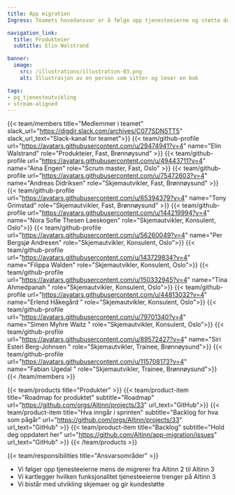 ```yaml
---
title: App migration
Ingress: Teamets hovedansvar er å følge opp tjenesteeierne og støtte dem under migreringen av skjemaer til Altinn 3. 

navigation_link:
  title: Produkteier
  subtitle: Elin Walstrand

banner:
  image:
    src: /illustrations/illustration-03.png
    alt: Illustrasjon av en person som sitter og leser en bok

tags:
- pg_tjenesteutvikling
- stream-aligned
---
```


{{< team/members title="Medlemmer i teamet" slack_url="https://digdir.slack.com/archives/C077SDN5TT5" slack_url_text="Slack-kanal for teamet">}}
{{< team/github-profile url="https://avatars.githubusercontent.com/u/29474941?v=4" name="Elin Walstrand" role="Produkteier, Fast, Brønnøysund" >}}
{{< team/github-profile url="https://avatars.githubusercontent.com/u/49443711?v=4" name="Aina Engen" role="Scrum master, Fast, Oslo" >}}
{{< team/github-profile url="https://avatars.githubusercontent.com/u/75472603?v=4" name="Andreas Didriksen" role="Skjemautvikler, Fast, Brønnøysund" >}}
{{< team/github-profile url="https://avatars.githubusercontent.com/u/65394379?v=4" name="Tony Grimstad" role="Skjemautvikler, Fast, Brønnøysund" >}}
{{< team/github-profile url="https://avatars.githubusercontent.com/u/144219994?v=4" name="Nora Sofie Thesen Laeskogen" role="Skjemautvikler, Konsulent, Oslo">}}
{{< team/github-profile url="https://avatars.githubusercontent.com/u/56260049?v=4" name="Per Bergsjø Andresen" role="Skjemautvikler, Konsulent, Oslo">}}
{{< team/github-profile url="https://avatars.githubusercontent.com/u/143729834?v=4" name="Filippa Walden" role="Skjemautvikler, Konsulent, Oslo">}}
{{< team/github-profile url="https://avatars.githubusercontent.com/u/150332945?v=4" name="Tina Ahmedpanah " role="Skjemautvikler, Konsulent, Oslo">}}
{{< team/github-profile url="https://avatars.githubusercontent.com/u/44813032?v=4" name="Erlend Håkegård " role="Skjemautvikler, Konsulent, Oslo">}}
{{< team/github-profile url="https://avatars.githubusercontent.com/u/79701340?v=4" name="Simen Myhre Waitz " role="Skjemautvikler, Konsulent, Oslo">}}
{{< team/github-profile url="https://avatars.githubusercontent.com/u/89572427?v=4" name="Siri Esteri Berg-Johnsen " role="Skjemautvikler, Trainee, Brønnøysund">}}
{{< team/github-profile url="https://avatars.githubusercontent.com/u/115708173?v=4" name="Fabian Ugedal " role="Skjemautvikler, Trainee, Brønnøysund">}}
{{< /team/members >}}

{{< team/products title="Produkter" >}}
{{< team/product-item title="Roadmap for produktet" subtitle="Roadmap" url="https://github.com/orgs/Altinn/projects/33" url_text="GitHub">}}
{{< team/product-item title="Hva inngår i sprinten" subtitle="Backlog for hva som pågår" url="https://github.com/orgs/Altinn/projects/33" url_text="GitHub" >}}
{{< team/product-item title="Backlog" subtitle="Hold deg oppdatert her" url="https://github.com/Altinn/app-migration/issues" url_text="GitHub" >}}
{{< /team/products >}}

{{< team/responsibilities title="Ansvarsområder" >}}

- Vi følger opp tjenesteeierne mens de migrerer fra Altinn 2 til Altinn 3
- Vi kartlegger hvilken funksjonalitet tjenesteeierne trenger på Altinn 3
- Vi bistår med utvikling skjemaer og gir kundestøtte

